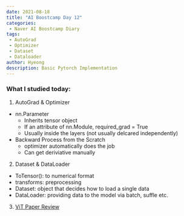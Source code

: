 ```yaml
---
date: 2021-08-18
title: "AI Boostcamp Day 12"
categories: 
 - Naver AI Boostcamp Diary
tags:
 - AutoGrad
 - Optimizer
 - Dataset
 - Dataloader
author: Hyeong
description: Basic Pytorch Implementation
---
```


### What I studied today:
1. AutoGrad & Optimizer
- nn.Parameter
    - Inherits tensor object
    - If an attribute of nn.Module, required_grad = True
    - Usually inside the layers (not usually delcared independently)
- Backward Process from the Scratch
    - optimizer automatically does the job
    - Can get deriviative manually
2. Dataset & DataLoader
- ToTensor(): to numerical format
- transforms: preprocessing
- Dataset: object that decides how to load a single data
- DataLoader: providing data to the model via batch, suffle etc.

3. [ViT Paper Review](https://hyeong01.github.io/paper%20review/Transformers-for-Image-Recongnition-at-Scale/)



